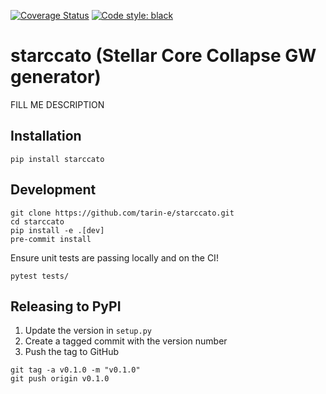 [![Coverage Status](https://coveralls.io/repos/github/starccato/starccato/badge.svg?branch=main)](https://coveralls.io/github/starccato/starccato?branch=main)
[![Code style: black](https://img.shields.io/badge/code%20style-black-000000.svg)](https://github.com/psf/black)

# starccato (Stellar Core Collapse GW generator)

FILL ME DESCRIPTION


## Installation

```
pip install starccato
```

## Development

```
git clone https://github.com/tarin-e/starccato.git
cd starccato
pip install -e .[dev]
pre-commit install
```

Ensure unit tests are passing locally and on the CI!
```
pytest tests/
```

## Releasing to PyPI

1. Update the version in `setup.py`
2. Create a tagged commit with the version number
3. Push the tag to GitHub

```
git tag -a v0.1.0 -m "v0.1.0"
git push origin v0.1.0
```
